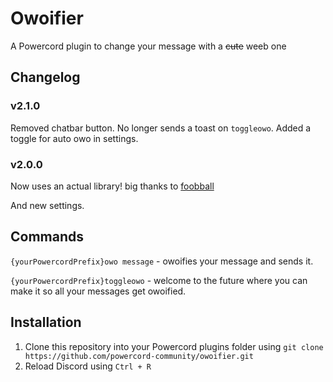 # Owoifier
A Powercord plugin to change your message with a ~~cute~~ weeb one

## Changelog
### v2.1.0

Removed chatbar button.
No longer sends a toast on `toggleowo`.
Added a toggle for auto owo in settings.

### v2.0.0

Now uses an actual library! big thanks to [foobball](https://github.com/foobball)

And new settings.

## Commands
`{yourPowercordPrefix}owo message` - owoifies your message and sends it.

`{yourPowercordPrefix}toggleowo` - welcome to the future where you can make it so all your messages get owoified.

## Installation
1. Clone this repository into your Powercord plugins folder using `git clone https://github.com/powercord-community/owoifier.git`
2. Reload Discord using `Ctrl + R`